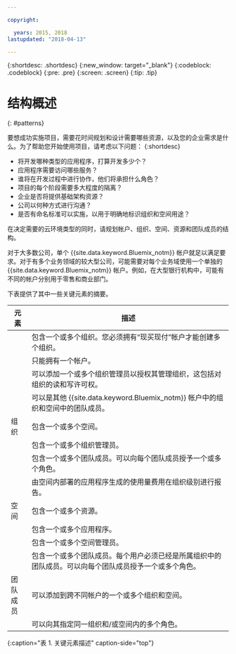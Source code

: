 ```yaml
---

copyright:

  years: 2015, 2018
lastupdated: "2018-04-13"

---
```


{:shortdesc: .shortdesc}
{:new_window: target="_blank"}
{:codeblock: .codeblock}
{:pre: .pre}
{:screen: .screen}
{:tip: .tip}

# 结构概述
{: #patterns}

要想成功实施项目，需要花时间规划和设计需要哪些资源，以及您的企业需求是什么。为了帮助您开始使用项目，请考虑以下问题：
{:shortdesc}

* 将开发哪种类型的应用程序，打算开发多少个？
* 应用程序需要访问哪些服务？
* 谁将在开发过程中进行协作，他们将承担什么角色？
* 项目的每个阶段需要多大程度的隔离？
* 企业是否将提供基础架构资源？
* 公司以何种方式进行沟通？
* 是否有命名标准可以实施，以用于明确地标识组织和空间用途？

在决定需要的云环境类型的同时，请规划帐户、组织、空间、资源和团队成员的结构。

对于大多数公司，单个 {{site.data.keyword.Bluemix_notm}} 帐户就足以满足要求。对于有多个业务领域的较大型公司，可能需要对每个业务域使用一个单独的 {{site.data.keyword.Bluemix_notm}} 帐户。例如，在大型银行机构中，可能有不同的帐户分别用于零售和商业部门。

下表提供了其中一些关键元素的摘要。

|元素| 描述 |
|-----------|---------------|
||包含一个或多个组织。您必须拥有“现买现付”帐户才能创建多个组织。|
||只能拥有一个帐户。|
||可以添加一个或多个组织管理员以授权其管理组织，这包括对组织的读和写许可权。|
||可以是其他 {{site.data.keyword.Bluemix_notm}} 帐户中的组织和空间中的团队成员。|
|组织|包含一个或多个空间。|
||包含一个或多个组织管理员。|
||包含一个或多个团队成员。可以向每个团队成员授予一个或多个角色。|
||由空间内部署的应用程序生成的使用量费用在组织级别进行报告。|
|空间|包含一个或多个资源。|
||包含一个或多个应用程序。|
||包含一个或多个空间管理员。|
||包含一个或多个团队成员。每个用户必须已经是所属组织中的团队成员。可以向每个团队成员授予一个或多个角色。|
|团队成员|可以添加到跨不同帐户的一个或多个组织和空间。|
||可以向其指定同一组织和/或空间内的多个角色。|
{:caption="表 1. 关键元素描述" caption-side="top"}

